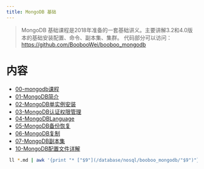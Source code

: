 ```yaml
---
title: MongoDB 基础
---
```


> MongoDB 基础课程是2018年准备的一套基础讲义。主要讲解3.2和4.0版本的基础安装配置、命令、副本集、集群。
> 代码部分可以访问：https://github.com/BoobooWei/booboo_mongodb

# 内容

* [00-mongodb课程](/database/nosql/booboo_mongodb/00-mongodb课程.html)
* [01-MongoDB简介](/database/nosql/booboo_mongodb/01-MongoDB简介.html)
* [02-MongoDB单实例安装](/database/nosql/booboo_mongodb/02-MongoDB单实例安装.html)
* [03-MongoDB认证权限管理](/database/nosql/booboo_mongodb/03-MongoDB认证权限管理.html)
* [04-MongoDBLanguage](/database/nosql/booboo_mongodb/04-MongoDBLanguage.html)
* [05-MongoDB备份恢复](/database/nosql/booboo_mongodb/05-MongoDB备份恢复.html)
* [06-MongoDB复制](/database/nosql/booboo_mongodb/06-MongoDB复制.html)
* [07-MongoDB副本集](/database/nosql/booboo_mongodb/07-MongoDB副本集.html)
* [10-MongoDB配置文件详解](/database/nosql/booboo_mongodb/10-MongoDB配置文件详解.html)


```bash
 ll *.md | awk '{print "* ["$9"](/database/nosql/booboo_mongodb/"$9")"}' | sed 's/.md//'|sed 's/.md/.html/g'
```
